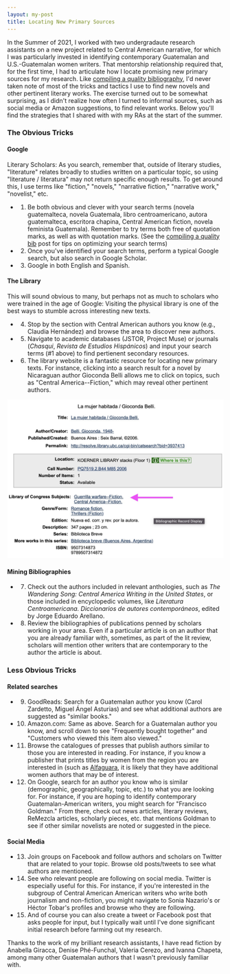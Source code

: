 ```yaml
---
layout: my-post
title: Locating New Primary Sources
---
```



In the Summer of 2021, I worked with two undergradaute research assistants on a new project related to Central American narrative, for which I was particularly invested in identifying contemporary Guatemalan and U.S.-Guatemalan women writers. That mentorship relationship required that, for the first time, I had to articulate how I locate promising new primary sources for my research. Like [compiling a quality bibliography](https://tamaraleemitchell.github.io/2020/08/02/compiling-bib.html), I'd never taken note of most of the tricks and tactics I use to find new novels and other pertinent literary works. The exercise turned out to be somewhat surprising, as I didn't realize how often I turned to informal sources, such as social media or Amazon suggestions, to find relevant works. Below you'll find the strategies that I shared with with my RAs at the start of the summer.

### The Obvious Tricks
#### Google
Literary Scholars: As you search, remember that, outside of literary studies, "literature" relates broadly to studies written on a particular topic, so using "literature / literatura" may not return specific enough results. To get around this, I use terms like "fiction," "novels," "narrative fiction," "narrative work," "novelist," etc.
* 1. Be both obvious and clever with your search terms (novela guatemalteca, novela Guatemala, libro centroamericano, autora guatemalteca, escritora chapina, Central American fiction, novela feminista Guatemala). Remember to try terms both free of quotation marks, as well as with quotation marks. (See the [compiling a quality bib](https://tamaraleemitchell.github.io/2020/08/02/compiling-bib.html) post for tips on optimizing your search terms)
* 2. Once you've identified your search terms, perform a typical Google search, but also search in Google Scholar.
* 3. Google in both English and Spanish.


#### The Library
This will sound obvious to many, but perhaps not as much to scholars who were trained in the age of Google: Visiting the physical library is one of the best ways to stumble across interesting new texts. 
* 4. Stop by the section with Central American authors you know (e.g., Claudia Hernández) and browse the area to discover new authors.
* 5. Navigate to academic databases (JSTOR, Project Muse) or journals (_Chasqui_, _Revista de Estudios Hispánicos_) and input your search terms (#1 above) to find pertienent secondary resources.
* 6. The library website is a fantastic resource for locating new primary texts. For instance, clicking into a search result for a novel by Nicaraguan author Gioconda Belli allows me to click on topics, such as "Central America--Fiction," which may reveal other pertinent authors.

![](/assets/images/Belli_Library-search.jpg)

#### Mining Bibliographies
* 7. Check out the authors included in relevant anthologies, such as _The Wandering Song: Central America Writing in the United States_, or those included in encyclopedic volumes, like _Literatura Centroamericana. Diccionarios de autores contemporáneos_, edited by Jorge Eduardo Arellano.
* 8. Review the bibliographies of publications penned by scholars working in your area. Even if a particular article is on an author that you are already familiar with, sometimes, as part of the lit review, scholars will mention other writers that are contemporary to the author the article is about.

### Less Obvious Tricks
#### Related searches
* 9. GoodReads: Search for a Guatemalan author you know (Carol Zardetto, Miguel Ángel Asturias) and see what additional authors are suggested as "similar books."
* 10. Amazon.com: Same as above. Search for a Guatemalan author you know, and scroll down to see "Frequently bought together" and "Customers who viewed this item also viewed." 
* 11. Browse the catalogues of presses that publish authors similar to those you are interested in reading. For instance, if you know a publisher that prints titles by women from the region you are interested in (such as [Alfaguara](https://www.no-ficcion.com/project/existen-las-novelistas-guatemaltecas), it is likely that they have additional women authors that may be of interest. 
* 12. On Google, search for an author you know who is similar (demographic, geographically, topic, etc.) to what you are looking for. For instance, if you are hoping to identify contemporary Guatemalan-American writers, you might search for "Francisco Goldman." From there, check out news articles, literary reviews, ReMezcla articles, scholarly pieces, etc. that mentions Goldman to see if other similar novelists are noted or suggested in the piece.


#### Social Media
* 13. Join groups on Facebook and follow authors and scholars on Twitter that are related to your topic. Browse old posts/tweets to see what authors are mentioned. 
* 14. See who relevant people are following on social media. Twitter is especially useful for this. For instance, if you're interested in the subgroup of Central American American writers who write both journalism and non-fiction, you might navigate to Sonia Nazario's or Héctor Tobar's profiles and browse who they are following.
* 15. And of course you can also create a tweet or Facebook post that asks people for input, but I typically wait until I've done significant initial research before farming out my research.

Thanks to the work of my brilliant research assistants, I have read fiction by Anabella Giracca, Denise Phé-Funchal, Valeria Cerezo, and Ivanna Chapeta, among many other Guatemalan authors that I wasn't previously familiar with.
